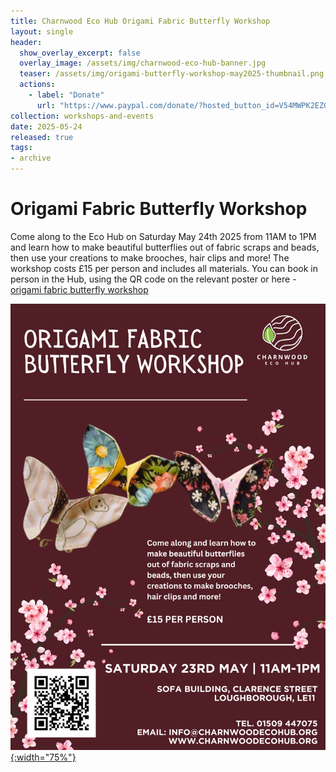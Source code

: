 ```yaml
---
title: Charnwood Eco Hub Origami Fabric Butterfly Workshop
layout: single
header:
  show_overlay_excerpt: false
  overlay_image: /assets/img/charnwood-eco-hub-banner.jpg
  teaser: /assets/img/origami-butterfly-workshop-may2025-thumbnail.png
  actions:
    - label: "Donate"
      url: "https://www.paypal.com/donate/?hosted_button_id=V54MWPK2EZGPY"
collection: workshops-and-events
date: 2025-05-24
released: true
tags:
- archive
---
```

# Origami Fabric Butterfly Workshop
 
Come along to the Eco Hub on Saturday May 24th 2025 from 11AM to 1PM and learn how to make beautiful butterflies out of fabric scraps and beads, then use your creations to make brooches, hair clips and more! The workshop costs £15 per person and includes all materials. You can book in person in the Hub, using the QR code on the relevant poster or here - [origami fabric butterfly workshop](https://pay.sumup.com/b2c/QSUXNBKR)

[![Origami fabric butterfly workshop poster](/assets/img/origami-butterfly-workshop-may2025.png){:width="75%"}](https://pay.sumup.com/b2c/QSUXNBKR)

